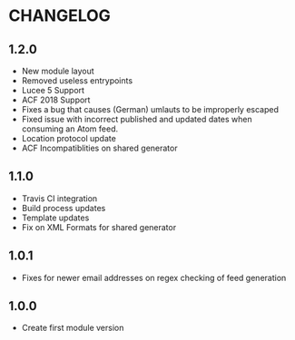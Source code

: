 # CHANGELOG

## 1.2.0

* New module layout
* Removed useless entrypoints
* Lucee 5 Support
* ACF 2018 Support
* Fixes a bug that causes (German) umlauts to be improperly escaped
* Fixed issue with incorrect published and updated dates when consuming an Atom feed.
* Location protocol update
* ACF Incompatiblities on shared generator

## 1.1.0

* Travis CI integration
* Build process updates
* Template updates
* Fix on XML Formats for shared generator

## 1.0.1

* Fixes for newer email addresses on regex checking of feed generation

## 1.0.0

* Create first module version